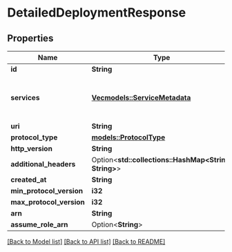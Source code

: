 # DetailedDeploymentResponse

## Properties

Name | Type | Description | Notes
------------ | ------------- | ------------- | -------------
**id** | **String** |  | 
**services** | [**Vec<models::ServiceMetadata>**](ServiceMetadata.md) | List of services exposed by this deployment. | 
**uri** | **String** |  | 
**protocol_type** | [**models::ProtocolType**](ProtocolType.md) |  | 
**http_version** | **String** |  | 
**additional_headers** | Option<**std::collections::HashMap<String, String>**> |  | [optional]
**created_at** | **String** |  | 
**min_protocol_version** | **i32** |  | 
**max_protocol_version** | **i32** |  | 
**arn** | **String** |  | 
**assume_role_arn** | Option<**String**> |  | [optional]

[[Back to Model list]](../README.md#documentation-for-models) [[Back to API list]](../README.md#documentation-for-api-endpoints) [[Back to README]](../README.md)


